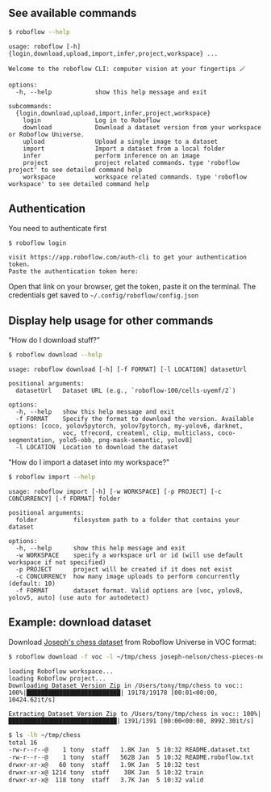 ## See available commands

```bash
$ roboflow --help
```

```
usage: roboflow [-h] {login,download,upload,import,infer,project,workspace} ...

Welcome to the roboflow CLI: computer vision at your fingertips 🪄

options:
  -h, --help            show this help message and exit

subcommands:
  {login,download,upload,import,infer,project,workspace}
    login               Log in to Roboflow
    download            Download a dataset version from your workspace or Roboflow Universe.
    upload              Upload a single image to a dataset
    import              Import a dataset from a local folder
    infer               perform inference on an image
    project             project related commands. type 'roboflow project' to see detailed command help
    workspace           workspace related commands. type 'roboflow workspace' to see detailed command help
```

## Authentication

You need to authenticate first

```bash
$ roboflow login
```

```
visit https://app.roboflow.com/auth-cli to get your authentication token.
Paste the authentication token here:
```
Open that link on your browser, get the token, paste it on the terminal.
The credentials get saved to `~/.config/roboflow/config.json`

## Display help usage for other commands

"How do I download stuff?"

```bash
$ roboflow download --help
```
```
usage: roboflow download [-h] [-f FORMAT] [-l LOCATION] datasetUrl

positional arguments:
  datasetUrl   Dataset URL (e.g., `roboflow-100/cells-uyemf/2`)

options:
  -h, --help   show this help message and exit
  -f FORMAT    Specify the format to download the version. Available options: [coco, yolov5pytorch, yolov7pytorch, my-yolov6, darknet,
               voc, tfrecord, createml, clip, multiclass, coco-segmentation, yolo5-obb, png-mask-semantic, yolov8]
  -l LOCATION  Location to download the dataset
```

"How do I import a dataset into my workspace?"

```bash
$ roboflow import --help
```

```
usage: roboflow import [-h] [-w WORKSPACE] [-p PROJECT] [-c CONCURRENCY] [-f FORMAT] folder

positional arguments:
  folder          filesystem path to a folder that contains your dataset

options:
  -h, --help      show this help message and exit
  -w WORKSPACE    specify a workspace url or id (will use default workspace if not specified)
  -p PROJECT      project will be created if it does not exist
  -c CONCURRENCY  how many image uploads to perform concurrently (default: 10)
  -f FORMAT       dataset format. Valid options are [voc, yolov8, yolov5, auto] (use auto for autodetect)
```

## Example: download dataset

Download [Joseph's chess dataset](https://universe.roboflow.com/joseph-nelson/chess-pieces-new/dataset/25) from Roboflow Universe in VOC format:

```bash
$ roboflow download -f voc -l ~/tmp/chess joseph-nelson/chess-pieces-new/25
```
```
loading Roboflow workspace...
loading Roboflow project...
Downloading Dataset Version Zip in /Users/tony/tmp/chess to voc:: 100%|██████████████████████████| 19178/19178 [00:01<00:00, 10424.62it/s]

Extracting Dataset Version Zip to /Users/tony/tmp/chess in voc:: 100%|██████████████████████████████| 1391/1391 [00:00<00:00, 8992.30it/s]
```
```bash
$ ls -lh ~/tmp/chess
total 16
-rw-r--r--@    1 tony  staff   1.8K Jan  5 10:32 README.dataset.txt
-rw-r--r--@    1 tony  staff   562B Jan  5 10:32 README.roboflow.txt
drwxr-xr-x@   60 tony  staff   1.9K Jan  5 10:32 test
drwxr-xr-x@ 1214 tony  staff    38K Jan  5 10:32 train
drwxr-xr-x@  118 tony  staff   3.7K Jan  5 10:32 valid
```
